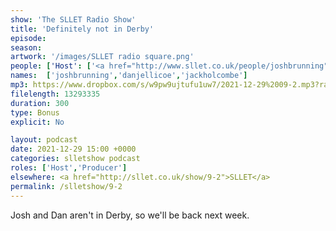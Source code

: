 ```yaml
---
show: 'The SLLET Radio Show'
title: 'Definitely not in Derby'
episode:
season: 
artwork: '/images/SLLET radio square.png'
people: ['Host': ['<a href="http://www.sllet.co.uk/people/joshbrunning">Josh Brunning</a>', '<a href="http://www.sllet.co.uk/people/danjellicoe">Dan Jellicoe</a>'], 'Also Accidentally Featuring': ['<a href="http://www.sllet.co.uk/people/jackholcombe">Jack Holcombe</a>']]
names:  ['joshbrunning','danjellicoe','jackholcombe']
mp3: https://www.dropbox.com/s/w9pw9ujtufu1uw7/2021-12-29%2009-2.mp3?raw=1
filelength: 13293335
duration: 300
type: Bonus
explicit: No

layout: podcast
date: 2021-12-29 15:00 +0000
categories: slletshow podcast
roles: ['Host','Producer']
elsewhere: <a href="http://sllet.co.uk/show/9-2">SLLET</a>
permalink: /slletshow/9-2
---
```


Josh and Dan aren't in Derby, so we'll be back next week.
